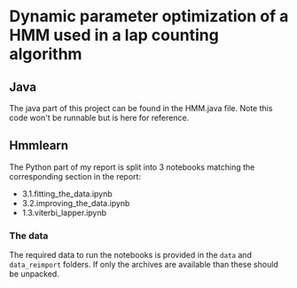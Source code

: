 # Dynamic parameter optimization of a HMM used in a lap counting algorithm

## Java

The java part of this project can be found in the HMM.java file. Note this code won't be runnable but is here for reference.

## Hmmlearn

The Python part of my report is split into 3 notebooks matching the corresponding section in the report:

- 3.1.fitting_the_data.ipynb
- 3.2.improving_the_data.ipynb
- 1.3.viterbi_lapper.ipynb

### The data

The required data to run the notebooks is provided in the `data` and `data_reimport` folders.
If only the archives are available than these should be unpacked.